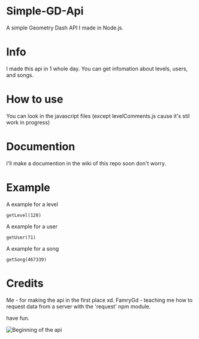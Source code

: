 # Simple-GD-Api
A simple Geometry Dash API I made in Node.js.

# Info
I made this api in 1 whole day. You can get infomation about levels, users, and songs.

# How to use
You can look in the javascript files (except levelComments.js cause it's stil work in progress)

# Documention
I'll make a documention in the wiki of this repo soon don't worry.

# Example
A example for a level
```
getLevel(128)
```

A example for a user
```
getUser(71)
```

A example for a song
```
getSong(467339)
```

# Credits
Me - for making the api in the first place xd.
FamryGd - teaching me how to request data from a server with the 'request' npm module.


have fun.


![Beginning of the api](https://i.imgur.com/3EMX5UO.png)

